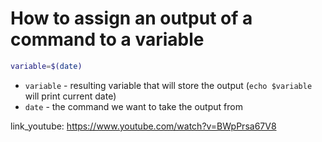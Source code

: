 # How to assign an output of a command to a variable

```bash
variable=$(date)
```

- `variable` - resulting variable that will store the output (```echo $variable``` will print current date)
- `date` - the command we want to take the output from


link_youtube: https://www.youtube.com/watch?v=BWpPrsa67V8
